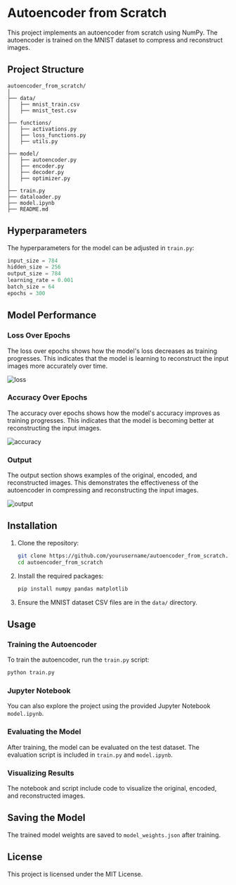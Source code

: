 # Autoencoder from Scratch

This project implements an autoencoder from scratch using NumPy. The autoencoder is trained on the MNIST dataset to compress and reconstruct images.

## Project Structure

```
autoencoder_from_scratch/
│
├── data/
│   ├── mnist_train.csv
│   ├── mnist_test.csv
│
├── functions/
│   ├── activations.py
│   ├── loss_functions.py
│   ├── utils.py
│
├── model/
│   ├── autoencoder.py
│   ├── encoder.py
│   ├── decoder.py
│   ├── optimizer.py
│
├── train.py
├── dataloader.py
├── model.ipynb
├── README.md
```

## Hyperparameters

The hyperparameters for the model can be adjusted in `train.py`:
```python
input_size = 784
hidden_size = 256
output_size = 784
learning_rate = 0.001
batch_size = 64
epochs = 300
```

## Model Performance

### Loss Over Epochs

The loss over epochs shows how the model's loss decreases as training progresses. This indicates that the model is learning to reconstruct the input images more accurately over time.

![loss](https://github.com/user-attachments/assets/75b85b89-55e6-4524-8a1c-527038bd651c)

### Accuracy Over Epochs

The accuracy over epochs shows how the model's accuracy improves as training progresses. This indicates that the model is becoming better at reconstructing the input images.

![accuracy](https://github.com/user-attachments/assets/e04cc88a-2d16-46b3-9ebc-e812a5db8d30)

### Output

The output section shows examples of the original, encoded, and reconstructed images. This demonstrates the effectiveness of the autoencoder in compressing and reconstructing the input images.

![output](https://github.com/user-attachments/assets/fbad69a4-5d22-460b-9d32-45c81022dfbd)

## Installation

1. Clone the repository:
    ```sh
    git clone https://github.com/yourusername/autoencoder_from_scratch.git
    cd autoencoder_from_scratch
    ```

2. Install the required packages:
    ```sh
    pip install numpy pandas matplotlib
    ```

3. Ensure the MNIST dataset CSV files are in the `data/` directory.

## Usage

### Training the Autoencoder

To train the autoencoder, run the `train.py` script:
```sh
python train.py
```

### Jupyter Notebook

You can also explore the project using the provided Jupyter Notebook `model.ipynb`.

### Evaluating the Model

After training, the model can be evaluated on the test dataset. The evaluation script is included in `train.py` and `model.ipynb`.

### Visualizing Results

The notebook and script include code to visualize the original, encoded, and reconstructed images.

## Saving the Model

The trained model weights are saved to `model_weights.json` after training.

## License

This project is licensed under the MIT License.
